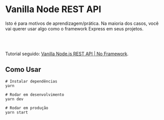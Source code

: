 # Vanilla Node REST API

Isto é para motivos de aprendizagem/prática. Na maioria dos casos, você vai querer usar algo como o framework Express em seus projetos.

<br><br>

Tutorial seguido: <a href="https://www.youtube.com/watch?v=_1xa8Bsho6A&ab_channel=TraversyMedia">Vanilla Node.js REST API | No Framework</a>.

## Como Usar
```
# Instalar dependências
yarn

# Rodar em desenvolvimento
yarn dev

# Rodar em produção
yarn start
```
